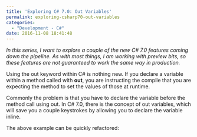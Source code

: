 ```yaml
---
title: 'Exploring C# 7.0: Out Variables'
permalink: exploring-csharp70-out-variables
categories:
  - "Development - C#"
date: 2016-11-08 18:41:48
---
```


_In this series, I want to explore a couple of the new C# 7.0 features coming down the pipeline.  As with most things, I am working with preview bits, so these features are not guaranteed to work the same way in production._

Using the out keyword within C# is nothing new. If you declare a variable within a method called with **out**, you are instructing the compile that you are expecting the method to set the values of those at runtime.

<script src="https://gist.github.com/1kevgriff/5beb9283714ed97ef5f16999c55b7afd.js"></script>

Commonly the problem is that you have to declare the variable before the method call using out. In C# 7.0, there is the concept of out variables, which will save you a couple keystrokes by allowing you to declare the variable inline.

The above example can be quickly refactored:

<script src="https://gist.github.com/1kevgriff/b688355a8085c648a50d91d1d09020d6.js"></script>
